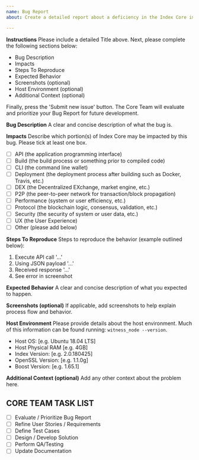 ```yaml
---
name: Bug Report
about: Create a detailed report about a deficiency in the Index Core implementation.

---
```


**Instructions**
Please include a detailed Title above. Next, please complete the following sections below:
* Bug Description
* Impacts
* Steps To Reproduce
* Expected Behavior
* Screenshots (optional)
* Host Environment (optional)
* Additional Context (optional)

Finally, press the 'Submit new issue' button. The Core Team will evaluate and prioritize your Bug Report for future development. 

**Bug Description**
A clear and concise description of what the bug is.

**Impacts**
Describe which portion(s) of Index Core may be impacted by this bug. Please tick at least one box.
- [ ] API (the application programming interface)
- [ ] Build (the build process or something prior to compiled code)
- [ ] CLI (the command line wallet)
- [ ] Deployment (the deployment process after building such as Docker, Travis, etc.)
- [ ] DEX (the Decentralized EXchange, market engine, etc.)
- [ ] P2P (the peer-to-peer network for transaction/block propagation)
- [ ] Performance (system or user efficiency, etc.)
- [ ] Protocol (the blockchain logic, consensus, validation, etc.)
- [ ] Security (the security of system or user data, etc.)
- [ ] UX (the User Experience)
- [ ] Other (please add below)

**Steps To Reproduce**
Steps to reproduce the behavior (example outlined below):
1. Execute API call '...'
2. Using JSON payload '...'
3. Received response '...'
4. See error in screenshot

**Expected Behavior**
A clear and concise description of what you expected to happen.

**Screenshots (optional)**
If applicable, add screenshots to help explain process flow and behavior.

**Host Environment**
Please provide details about the host environment. Much of this information can be found running: `witness_node --version`. 
 - Host OS:             [e.g. Ubuntu 18.04 LTS]
 - Host Physical RAM    [e.g. 4GB]
 - Index Version:   [e.g. 2.0.180425]
 - OpenSSL Version:     [e.g. 1.1.0g]
 - Boost Version:       [e.g. 1.65.1]
 
**Additional Context (optional)**
Add any other context about the problem here.

## CORE TEAM TASK LIST
- [ ] Evaluate / Prioritize Bug Report
- [ ] Refine User Stories / Requirements
- [ ] Define Test Cases
- [ ] Design / Develop Solution
- [ ] Perform QA/Testing
- [ ] Update Documentation
